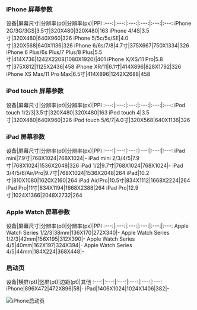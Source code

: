 ### iPhone 屏幕参数

设备|屏幕尺寸|分辨率(pt)|分辨率(px)|PPI
:---:|:---:|:---:|:---:|:---:|:---:
iPhone 2G/3G/3GS|3.5寸|320X480|320X480|163
iPhone 4/4S|3.5寸|320X480|640X960|326
iPhone 5/5c/5s/SE|4.0寸|320X568|640X1136|326
iPhone 6/6s/7/8|4.7寸|375X667|750X1334|326
iPhone 6 Plus/6s Plus/7 Plus/8 Plus|5.5寸|414X736|1242X2208(1080X1920)|401
iPhone X/XS/11 Pro|5.8寸|375X812|1125X2436|458
iPhone XR/11|6.1寸|414X896|828X1792|326
iPhone XS Max/11 Pro Max|6.5寸|414X896|1242X2688|458

### iPod touch 屏幕参数

设备|屏幕尺寸|分辨率(pt)|分辨率(px)|PPI
:---:|:---:|:---:|:---:|:---:|:---:
iPod touch 1/2/3|3.5寸|320X480|320X480|163
iPod touch 4|3.5寸|320X480|640X960|326
iPod touch 5/6/7|4.0寸|320X568|640X1136|326

### iPad 屏幕参数

设备|屏幕尺寸|分辨率(pt)|分辨率(px)|PPI
:---:|:---:|:---:|:---:|:---:|:---:
iPad mini|7.9寸|768X1024|768X1024|-
iPad mini 2/3/4/5|7.9寸|768X1024|1536X2048|326
iPad 1/2|9.7寸|768X1024|768X1024|-
iPad 3/4/5/6/Air/Pro|9.7寸|768X1024|1536X2048|264
iPad|10.2寸|810X1080|1620X2160|264
iPad Air/Pro|10.5寸|834X1112|1668X2224|264
iPad Pro|11寸|834X1194|1668X2388|264
iPad Pro|12.9寸|1024X1366|2048X2732|264


### Apple Watch 屏幕参数

设备|屏幕尺寸|分辨率(pt)|分辨率(px)|PPI
:---:|:---:|:---:|:---:|:---:|:---:
Apple Watch Series 1/2/3|38mm|136X170|272X340|-
Apple Watch Series 1/2/3|42mm|156X195|312X390|-
Apple Watch Series 4/5|40mm|162X197|324X394|-
Apple Watch Series 4/5|44mm|184X224|368X448|-


### 启动页

设备|横屏(pt)|竖屏(pt)|边距(pt)|其他
:---:|:---:|:---:|:---:|:---:|:---:
iPhone|896X472|472X896|58|-
iPad|1406X1024|1024X1406|382|-

![iPhone启动页](http:uter.top/images/2019110600.png)